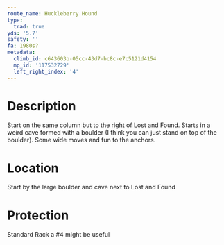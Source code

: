 ```yaml
---
route_name: Huckleberry Hound
type:
  trad: true
yds: '5.7'
safety: ''
fa: 1980s?
metadata:
  climb_id: c643603b-05cc-43d7-bc8c-e7c5121d4154
  mp_id: '117532729'
  left_right_index: '4'
---
```

# Description
Start on the same column but to the right of Lost and Found. Starts in a weird cave formed with a boulder (I think you can just stand on top of the boulder). Some wide moves and fun to the anchors.

# Location
Start by the large boulder and cave next to Lost and Found

# Protection
Standard Rack a #4 might be useful
